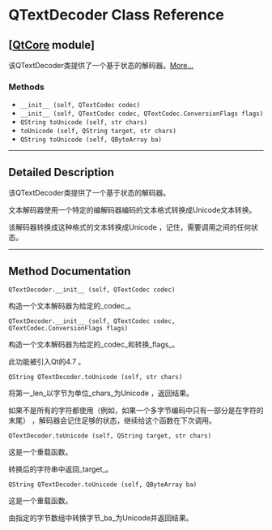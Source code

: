 # QTextDecoder Class Reference

## [[QtCore](index.htm) module]

该QTextDecoder类提供了一个基于状态的解码器。[More...](#details)

### Methods

*   `__init__ (self, QTextCodec codec)`
*   `__init__ (self, QTextCodec codec, QTextCodec.ConversionFlags flags)`
*   `QString toUnicode (self, str chars)`
*   `toUnicode (self, QString target, str chars)`
*   `QString toUnicode (self, QByteArray ba)`

* * *

## Detailed Description

该QTextDecoder类提供了一个基于状态的解码器。

文本解码器使用一个特定的编解码器编码的文本格式转换成Unicode文本转换。

该解码器转换成这种格式的文本转换成Unicode ，记住，需要调用之间的任何状态。

* * *

## Method Documentation

```
QTextDecoder.__init__ (self, QTextCodec codec)
```

构造一个文本解码器为给定的_codec_。

```
QTextDecoder.__init__ (self, QTextCodec codec, QTextCodec.ConversionFlags flags)
```

构造一个文本解码器为给定的_codec_和转换_flags_。

此功能被引入Qt的4.7 。

```
QString QTextDecoder.toUnicode (self, str chars)
```

将第一_len_以字节为单位_chars_为Unicode ，返回结果。

如果不是所有的字符都使用（例如，如果一个多字节编码中只有一部分是在字符的末尾） ，解码器会记住足够的状态，继续给这个函数在下次调用。

```
QTextDecoder.toUnicode (self, QString target, str chars)
```

这是一个重载函数。

转换后的字符串中返回_target_。

```
QString QTextDecoder.toUnicode (self, QByteArray ba)
```

这是一个重载函数。

由指定的字节数组中转换字节_ba_为Unicode并返回结果。
